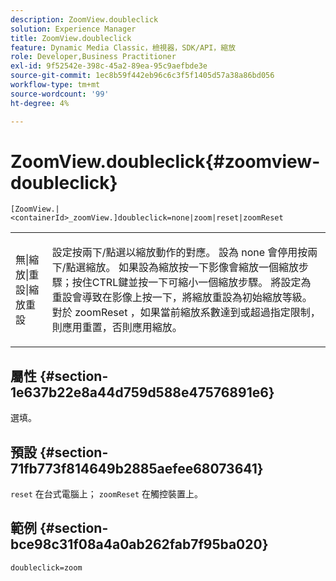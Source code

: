 ```yaml
---
description: ZoomView.doubleclick
solution: Experience Manager
title: ZoomView.doubleclick
feature: Dynamic Media Classic，檢視器，SDK/API，縮放
role: Developer,Business Practitioner
exl-id: 9f52542e-398c-45a2-89ea-95c9aefbde3e
source-git-commit: 1ec8b59f442eb96c6c3f5f1405d57a38a86bd056
workflow-type: tm+mt
source-wordcount: '99'
ht-degree: 4%

---
```


# ZoomView.doubleclick{#zoomview-doubleclick}

`[ZoomView.|<containerId>_zoomView.]doubleclick=none|zoom|reset|zoomReset`

<table id="table_E314540D347D47699C04EB80D20C0721"> 
 <tbody> 
  <tr> 
   <td colname="col1"> <p> <span class="codeph"> 無|縮放|重設|縮放重設  </span> </p> </td> 
   <td colname="col2"> <p> 設定按兩下/點選以縮放動作的對應。 設為<span class="codeph"> none </span>會停用按兩下/點選縮放。 如果設為<span class="codeph">縮放</span>按一下影像會縮放一個縮放步驟；按住CTRL鍵並按一下可縮小一個縮放步驟。 將設定為<span class="codeph">重設</span>會導致在影像上按一下，將縮放重設為初始縮放等級。 對於<span class="codeph"> zoomReset </span>，如果當前縮放系數達到或超過指定限制，則應用重置，否則應用縮放。 </p> </td> 
  </tr> 
 </tbody> 
</table>

## 屬性 {#section-1e637b22e8a44d759d588e47576891e6}

選填。

## 預設 {#section-71fb773f814649b2885aefee68073641}

`reset` 在台式電腦上； `zoomReset` 在觸控裝置上。

## 範例 {#section-bce98c31f08a4a0ab262fab7f95ba020}

`doubleclick=zoom`
